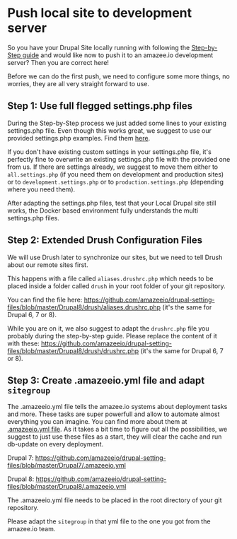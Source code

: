 # Push local site to development server

So you have your Drupal Site locally running with following the [Step-by-Step guide](/step_by_step_guides/get_your_drupal_site_running_on_amazeeio.md) and would like now to push it to an amazee.io development server? Then you are correct here!

Before we can do the first push, we need to configure some more things, no worries, they are all very straight forward to use.

## Step 1: Use full flegged settings.php files

During the Step-by-Step process we just added some lines to your existing settings.php file. Even though this works great, we suggest to use our provided settings.php examples. Find them [here](/drupal/settingsphpfiles.md).

If you don't have existing custom settings in your settings.php file, it's perfectly fine to overwrite an existing settings.php file with the provided one from us. If there are settings already, we suggest to move them either to `all.settings.php` \(if you need them on development and production sites\) or to `development.settings.php` or to `production.settings.php` \(depending where you need them\).

After adapting the settings.php files, test that your Local Drupal site still works, the Docker based environment fully understands the multi settings.php files.

## Step 2: Extended Drush Configuration Files

We will use Drush later to synchronize our sites, but we need to tell Drush about our remote sites first.

This happens with a file called `aliases.drushrc.php` which needs to be placed inside a folder called `drush` in your root folder of your git repository.

You can find the file here: [https:\/\/github.com\/amazeeio\/drupal-setting-files\/blob\/master\/Drupal8\/drush\/aliases.drushrc.php](https://github.com/amazeeio/drupal-setting-files/blob/master/Drupal8/drush/aliases.drushrc.php) \(it's the same for Drupal 6, 7 or 8\).

While you are on it, we also suggest to adapt the `drushrc.php` file you probably during the step-by-step guide. Please replace the content of it with these: [https:\/\/github.com\/amazeeio\/drupal-setting-files\/blob\/master\/Drupal8\/drush\/drushrc.php](https://github.com/amazeeio/drupal-setting-files/blob/master/Drupal8/drush/drushrc.php) \(it's the same for Drupal 6, 7 or 8\).

## Step 3: Create .amazeeio.yml file and adapt `sitegroup`

The .amazeeio.yml file tells the amazee.io systems about deployment tasks and more. These tasks are super powerfull and allow to automate almost everything you can imagine. You can find more about them at [.amazeeio.yml file](/drupal/amazeeioyml_file.md). As it takes a bit time to figure out all the possibilities, we suggest to just use these files as a start, they will clear the cache and run db-update on every deployment.

Drupal 7: [https:\/\/github.com\/amazeeio\/drupal-setting-files\/blob\/master\/Drupal7\/.amazeeio.yml](https://github.com/amazeeio/drupal-setting-files/blob/master/Drupal7/.amazeeio.yml)

Drupal 8: [https:\/\/github.com\/amazeeio\/drupal-setting-files\/blob\/master\/Drupal8\/.amazeeio.yml](https://github.com/amazeeio/drupal-setting-files/blob/master/Drupal8/.amazeeio.yml)

The .amazeeio.yml file needs to be placed in the root directory of your git repository.

Please adapt the `sitegroup` in that yml file to the one you got from the amazee.io team.

